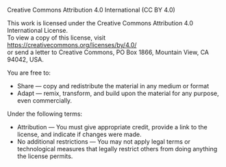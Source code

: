 Creative Commons Attribution 4.0 International (CC BY 4.0)

This work is licensed under the Creative Commons Attribution 4.0 International License.  
To view a copy of this license, visit https://creativecommons.org/licenses/by/4.0/  
or send a letter to Creative Commons, PO Box 1866, Mountain View, CA 94042, USA.

You are free to:
- Share — copy and redistribute the material in any medium or format
- Adapt — remix, transform, and build upon the material for any purpose, even commercially.

Under the following terms:
- Attribution — You must give appropriate credit, provide a link to the license, and indicate if changes were made.
- No additional restrictions — You may not apply legal terms or technological measures that legally restrict others from doing anything the license permits.
